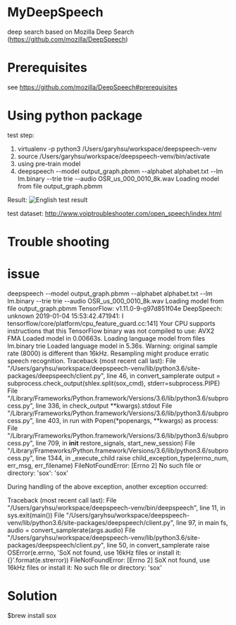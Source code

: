 # MyDeepSpeech
deep search based on Mozilla Deep Search (https://github.com/mozilla/DeepSpeech)

# Prerequisites
see https://github.com/mozilla/DeepSpeech#prerequisites

# Using python package
test step:
1. virtualenv -p python3 /Users/garyhsu/workspace/deepspeech-venv
2. source /Users/garyhsu/workspace/deepspeech-venv/bin/activate
3. using pre-train model 
4. deepspeech --model output_graph.pbmm --alphabet alphabet.txt --lm lm.binary --trie trie --audio OSR_us_000_0010_8k.wav
Loading model from file output_graph.pbmm

Result:
![English test result](test_result.png)

test dataset:
http://www.voiptroubleshooter.com/open_speech/index.html

# Trouble shooting

# issue 
deepspeech --model output_graph.pbmm --alphabet alphabet.txt --lm lm.binary --trie trie --audio OSR_us_000_0010_8k.wav
Loading model from file output_graph.pbmm
TensorFlow: v1.11.0-9-g97d851f04e
DeepSpeech: unknown
2019-01-04 15:53:42.471941: I tensorflow/core/platform/cpu_feature_guard.cc:141] Your CPU supports instructions that this TensorFlow binary was not compiled to use: AVX2 FMA
Loaded model in 0.00663s.
Loading language model from files lm.binary trie
Loaded language model in 5.36s.
Warning: original sample rate (8000) is different than 16kHz. Resampling might produce erratic speech recognition.
Traceback (most recent call last):
  File "/Users/garyhsu/workspace/deepspeech-venv/lib/python3.6/site-packages/deepspeech/client.py", line 46, in convert_samplerate
    output = subprocess.check_output(shlex.split(sox_cmd), stderr=subprocess.PIPE)
  File "/Library/Frameworks/Python.framework/Versions/3.6/lib/python3.6/subprocess.py", line 336, in check_output
    **kwargs).stdout
  File "/Library/Frameworks/Python.framework/Versions/3.6/lib/python3.6/subprocess.py", line 403, in run
    with Popen(*popenargs, **kwargs) as process:
  File "/Library/Frameworks/Python.framework/Versions/3.6/lib/python3.6/subprocess.py", line 709, in __init__
    restore_signals, start_new_session)
  File "/Library/Frameworks/Python.framework/Versions/3.6/lib/python3.6/subprocess.py", line 1344, in _execute_child
    raise child_exception_type(errno_num, err_msg, err_filename)
FileNotFoundError: [Errno 2] No such file or directory: 'sox': 'sox'

During handling of the above exception, another exception occurred:

Traceback (most recent call last):
  File "/Users/garyhsu/workspace/deepspeech-venv/bin/deepspeech", line 11, in <module>
    sys.exit(main())
  File "/Users/garyhsu/workspace/deepspeech-venv/lib/python3.6/site-packages/deepspeech/client.py", line 97, in main
    fs, audio = convert_samplerate(args.audio)
  File "/Users/garyhsu/workspace/deepspeech-venv/lib/python3.6/site-packages/deepspeech/client.py", line 50, in convert_samplerate
    raise OSError(e.errno, 'SoX not found, use 16kHz files or install it: {}'.format(e.strerror))
FileNotFoundError: [Errno 2] SoX not found, use 16kHz files or install it: No such file or directory: 'sox'
  
# Solution
$brew install sox

